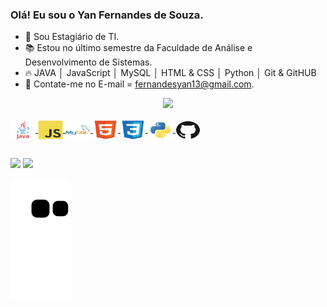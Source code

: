 ### Olá! Eu sou o Yan Fernandes de Souza.

-  💼 Sou Estagiário de TI.
-  📚 Estou no último semestre da Faculdade de Análise e Desenvolvimento de Sistemas.
-  🔥 JAVA │ JavaScript │ MySQL │ HTML & CSS  │ Python │ Git & GitHUB
-  📩 Contate-me no E-mail = fernandesyan13@gmail.com.

<div align="center">
  <a href="https://github.com/yanfernandess">
  <img height="180em" src="https://github-readme-stats.vercel.app/api?username=yanfernandess&show_icons=true&theme=dark&include_all_commits=true&count_private=true"/>
  <! img height="180em" src="https://github-readme-stats.vercel.app/api/top-langs/?username=yanfernandess&layout=compact&langs_count=7&theme=dracula"/>
</div>
<div style="display: inline_block"><br>
  <img align="center" alt="YAN-JAVA" height="30" width="40" src="https://github.com/devicons/devicon/blob/master/icons/java/java-original-wordmark.svg">
  <img align="center" alt="YAN-JS" height="30" width="40" src="https://github.com/devicons/devicon/blob/master/icons/javascript/javascript-original.svg">
  <img align="center" alt="YAN-MySQL" height="30" width="40" src="https://github.com/devicons/devicon/blob/master/icons/mysql/mysql-original-wordmark.svg">
  <img align="center" alt="YAN-HTML" height="30" width="40" src="https://raw.githubusercontent.com/devicons/devicon/master/icons/html5/html5-original.svg">
  <img align="center" alt="YAN-CSS" height="30" width="40" src="https://raw.githubusercontent.com/devicons/devicon/master/icons/css3/css3-original.svg">
  <img align="center" alt="YAN-Python" height="30" width="40" src="https://raw.githubusercontent.com/devicons/devicon/master/icons/python/python-original.svg">
  <img align="center" alt="YAN-GitHub" height="30" width="40" src="https://github.com/devicons/devicon/blob/master/icons/github/github-original.svg">
  
</div>
  
  ##
 
<div> 
  <a href = "fernandesyan13@gmail.com"><img src="https://img.shields.io/badge/-Gmail-%23333?style=for-the-badge&logo=gmail&logoColor=white" target="_blank"></a>
  <a href="https://www.linkedin.com/in/yan-fernandes-de-souza-9172291b9/" target="_blank"><img src="https://img.shields.io/badge/-LinkedIn-%230077B5?style=for-the-badge&logo=linkedin&logoColor=white" target="_blank"></a> 
 
 ![Snake animation](https://github.com/yanfernandess/yanfernandess/blob/output/github-contribution-grid-snake.svg)
 
</div>
